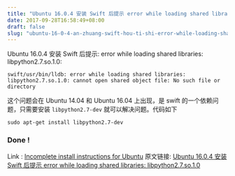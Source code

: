 ```yaml
---
title: "Ubuntu 16.0.4 安装 Swift 后提示 error while loading shared libraries: libpython2.7.so.1.0"
date: 2017-09-28T16:58:49+08:00
draft: false
slug: "ubuntu-16-0-4-an-zhuang-swift-hou-ti-shi-error-while-loading-shared-libraries-libpython2-7-so-1-0"
---
```


Ubuntu 16.0.4 安装 Swift 后提示: error while loading shared libraries: libpython2.7.so.1.0:

```
swift/usr/bin/lldb: error while loading shared libraries: libpython2.7.so.1.0: cannot open shared object file: No such file or directory
```

这个问题会在 Ubuntu 14.04 和 Ubuntu 16.04 上出现，是 swift 的一个依赖问题，只需要安装 `libpython2.7-dev` 就可以解决问题。代码如下

```
sudo apt-get install libpython2.7-dev
```

### Done !

Link : [Incomplete install instructions for Ubuntu](https://bugs.swift.org/browse/SR-2743)
原文链接: [Ubuntu 16.0.4 安装 Swift 后提示 error while loading shared libraries: libpython2.7.so.1.0](https://www.teamleader.cn/ubuntu-16-0-4-an-zhuang-swift-hou-ti-shi-error-while-loading-shared-libraries-libpython2-7-so-1-0/)
